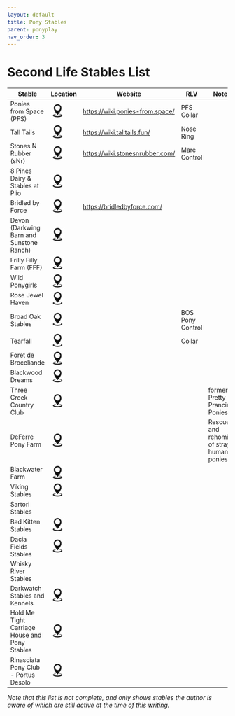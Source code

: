 ```yaml
---
layout: default
title: Pony Stables
parent: ponyplay
nav_order: 3
---
```


# Second Life Stables List

| Stable | Location | Website | RLV | Notes |
| ------ | -------- | ------- | --- | ----- |
| Ponies from Space (PFS) | [![LM link](assets/loc-pin.jpg)](https://maps.secondlife.com/secondlife/Bella%20Amicizia/111/6/33) | <https://wiki.ponies-from.space/> | PFS Collar | |
| Tall Tails | [![LM link](assets/loc-pin.jpg)](https://maps.secondlife.com/secondlife/Tall%20Tails%20Meadow/90/183/26) | <https://wiki.talltails.fun/> | Nose Ring | |
| Stones N Rubber (sNr) | [![LM link](assets/loc-pin.jpg)](https://maps.secondlife.com/secondlife/Kinky%20Magic/78/4/21) | <https://wiki.stonesnrubber.com/> | Mare Control | |
| 8 Pines Dairy & Stables at Plio | [![LM link](assets/loc-pin.jpg)](https://maps.secondlife.com/secondlife/Plio/8/98/44) | | | |
| Bridled by Force | [![LM link](assets/loc-pin.jpg)](https://maps.secondlife.com/secondlife/Gordburg/13/134/23) | <https://bridledbyforce.com/> | | |
| Devon (Darkwing Barn and Sunstone Ranch) | [![LM link](assets/loc-pin.jpg)](https://maps.secondlife.com/secondlife/Devon%20Dream/169/147/2003) | | | |
| Frilly Filly Farm (FFF) | [![LM link](assets/loc-pin.jpg)](https://maps.secondlife.com/secondlife/Bulgogi/102/158/86) | | | |
| Wild Ponygirls | [![LM link](assets/loc-pin.jpg)](https://maps.secondlife.com/secondlife/The%20Farthest%20Shore/127/121/22) | | | |
| Rose Jewel Haven | [![LM link](assets/loc-pin.jpg)](http://maps.secondlife.com/secondlife/Rose%20Jewel%20Haven/128/128/22) | | | |
| Broad Oak Stables | [![LM link](assets/loc-pin.jpg)](https://maps.secondlife.com/secondlife/Borgatti/190/216/0) | | BOS Pony Control | |
| Tearfall | [![LM link](assets/loc-pin.jpg)](https://maps.secondlife.com/secondlife/Tearfall/175/154/25) | | Collar | |
| Foret de Broceliande | [![LM link](assets/loc-pin.jpg)](http://maps.secondlife.com/secondlife/Broceliande/53/142/30) | | | |
| Blackwood Dreams | [![LM link](assets/loc-pin.jpg)](http://maps.secondlife.com/secondlife/Blackwood%20Dreams/224/6/23) | | | |
| Three Creek Country Club | [![LM link](assets/loc-pin.jpg)](http://maps.secondlife.com/secondlife/Sarahs%20Island/66/15/22) | | | formerly Pretty Prancing Ponies |
| DeFerre Pony Farm | [![LM link](assets/loc-pin.jpg)](https://maps.secondlife.com/secondlife/Jaraded/56/25/23) | | | Rescue and rehoming of stray human ponies |
| Blackwater Farm | [![LM link](assets/loc-pin.jpg)](http://maps.secondlife.com/secondlife/Blackwater%20Farm/100/9/1248) | | | |
| Viking Stables | [![LM link](assets/loc-pin.jpg)](https://maps.secondlife.com/secondlife/Crazy%20Sweeties%20Island/54/24/21) | | | |
| Sartori Stables | | | | |
| Bad Kitten Stables | [![LM link](assets/loc-pin.jpg)](https://maps.secondlife.com/secondlife/Bad%20Kitty/32/148/22) | | | |
| Dacia Fields Stables | [![LM link](assets/loc-pin.jpg)](https://maps.secondlife.com/secondlife/Kochoomo/128/128/0) | | | |
| Whisky River Stables | | | | |
| Darkwatch Stables and Kennels | [![LM link](assets/loc-pin.jpg)](https://maps.secondlife.com/secondlife/Doi/221/62/68) | | | |
| Hold Me Tight Carriage House and Pony Stables | [![LM link](assets/loc-pin.jpg)](https://maps.secondlife.com/secondlife/Coralia/31/191/41) | | | |
| Rinasciata Pony Club - Portus Desolo | [![LM link](assets/loc-pin.jpg)](http://maps.secondlife.com/secondlife/Fenice/65/96/1001) | | | |

_Note that this list is not complete, and only shows stables the author is aware of which are still active at the time of this writing._

<!--
## Retired Stables
-->
